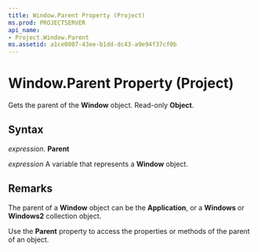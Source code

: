 ```yaml
---
title: Window.Parent Property (Project)
ms.prod: PROJECTSERVER
api_name:
- Project.Window.Parent
ms.assetid: a1ce0007-43ee-b1dd-dc43-a9e94f37cf0b
---
```



# Window.Parent Property (Project)

Gets the parent of the  **Window** object. Read-only **Object**.


## Syntax

 _expression_. **Parent**

 _expression_ A variable that represents a **Window** object.


## Remarks

The parent of a  **Window** object can be the **Application**, or a **Windows** or **Windows2** collection object.

Use the  **Parent** property to access the properties or methods of the parent of an object.


